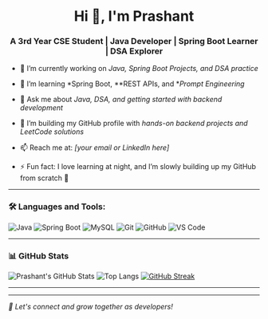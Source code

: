 <h1 align="center">Hi 👋, I'm Prashant</h1>
<h3 align="center">A 3rd Year CSE Student | Java Developer | Spring Boot Learner | DSA Explorer</h3>

- 🔭 I’m currently working on *Java, Spring Boot Projects, and DSA practice*

- 🌱 I’m learning *Spring Boot, **REST APIs, and **Prompt Engineering*

- 💬 Ask me about *Java, DSA, and getting started with backend development*

- 📂 I’m building my GitHub profile with *hands-on backend projects and LeetCode solutions*

- 📫 Reach me at: *[your email or LinkedIn here]*

- ⚡ Fun fact: I love learning at night, and I’m slowly building up my GitHub from scratch 🚀

---

### 🛠 Languages and Tools:

![Java](https://img.shields.io/badge/Java-ED8B00?style=for-the-badge&logo=java&logoColor=white)
![Spring Boot](https://img.shields.io/badge/Spring%20Boot-6DB33F?style=for-the-badge&logo=spring-boot&logoColor=white)
![MySQL](https://img.shields.io/badge/MySQL-00758F?style=for-the-badge&logo=mysql&logoColor=white)
![Git](https://img.shields.io/badge/Git-F05032?style=for-the-badge&logo=git&logoColor=white)
![GitHub](https://img.shields.io/badge/GitHub-100000?style=for-the-badge&logo=github&logoColor=white)
![VS Code](https://img.shields.io/badge/VSCode-007ACC?style=for-the-badge&logo=visual-studio-code&logoColor=white)

---

### 📊 GitHub Stats

![Prashant's GitHub Stats](https://github-readme-stats.vercel.app/api?username=TULIP-CODEtay&show_icons=true&theme=tokyonight)
![Top Langs](https://github-readme-stats.vercel.app/api/top-langs/?username=TULIP-CODEtay&layout=compact&theme=tokyonight)
[![GitHub Streak](https://streak-stats.demolab.com?user=TULIP-CODEtay&theme=tokyonight)](https://git.io/streak-stats)

---

<!-- Optional: Enable later when ready -->
<!--
### 📘 Recent LeetCode Activity

[![LeetCode Stats](https://leetcode-stats-card.vercel.app/api?username=your_leetcode_username&theme=dark)](https://leetcode.com/your_leetcode_username)
-->

---

*🌱 Let's connect and grow together as developers!*
